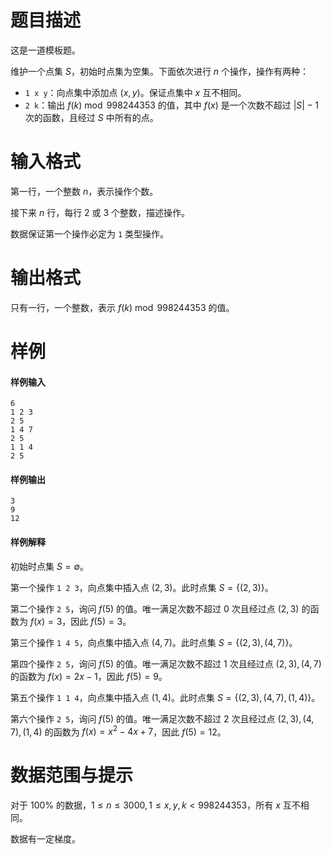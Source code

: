 
# 题目描述

这是一道模板题。

维护一个点集 $S$，初始时点集为空集。下面依次进行 $n$ 个操作，操作有两种：

* `1 x y`：向点集中添加点 $(x, y)$。保证点集中 $x$ 互不相同。
* `2 k`：输出 $f(k) \bmod 998244353$ 的值，其中 $f(x)$ 是一个次数不超过 $|S| - 1$ 次的函数，且经过 $S$ 中所有的点。

# 输入格式

第一行，一个整数 $n$，表示操作个数。

接下来 $n$ 行，每行 $2$ 或 $3$ 个整数，描述操作。

数据保证第一个操作必定为 `1` 类型操作。

# 输出格式

只有一行，一个整数，表示 $f(k) \bmod 998244353$ 的值。

# 样例

#### 样例输入
```plain
6
1 2 3
2 5
1 4 7
2 5
1 1 4
2 5
```

#### 样例输出
```plain
3
9
12
```

#### 样例解释
初始时点集 $S = \emptyset$。

第一个操作 `1 2 3`，向点集中插入点 $(2, 3)$。此时点集 $S = \{(2, 3)\}$。

第二个操作 `2 5`，询问 $f(5)$ 的值。唯一满足次数不超过 $0$ 次且经过点 $(2, 3)$ 的函数为 $f(x) = 3$，因此 $f(5) = 3$。

第三个操作 `1 4 5`，向点集中插入点 $(4, 7)$。此时点集 $S = \{(2, 3), (4, 7)\}$。

第四个操作 `2 5`，询问 $f(5)$ 的值。唯一满足次数不超过 $1$ 次且经过点 $(2, 3), (4, 7)$ 的函数为 $f(x) = 2x - 1$，因此 $f(5) = 9$。

第五个操作 `1 1 4`，向点集中插入点 $(1, 4)$。此时点集 $S = \{(2, 3), (4, 7), (1, 4)\}$。

第六个操作 `2 5`，询问 $f(5)$ 的值。唯一满足次数不超过 $2$ 次且经过点 $(2, 3), (4, 7), (1, 4)$ 的函数为 $f(x) = x^2 - 4x + 7$，因此 $f(5) = 12$。

# 数据范围与提示

对于 $100\%$ 的数据，$1 \leq n \leq 3000, 1 \leq x, y, k < 998244353$，所有 $x$ 互不相同。

数据有一定梯度。

